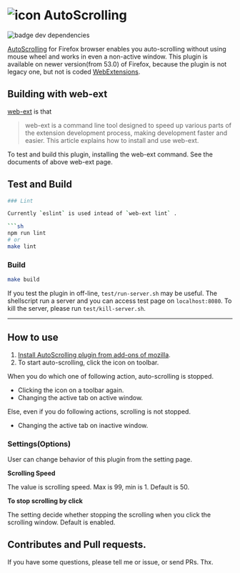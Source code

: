 ![icon][icon] AutoScrolling  
============================

![badge dev dependencies][badge dev dependencies]

[AutoScrolling] for Firefox browser enables you auto-scrolling without using
mouse wheel and works in even a non-active window. This plugin
is available on newer version(from 53.0) of Firefox, because the plugin is not
legacy one, but not is coded [WebExtensions].


## Building with web-ext

[web-ext] is that

> web-ext is a command line tool designed to speed up various parts of the
> extension development process, making development faster and easier. This
> article explains how to install and use web-ext.

To test and build this plugin, installing the web-ext command.  See the
documents of above web-ext page.

## Test and Build

```sh
### Lint

Currently `eslint` is used intead of `web-ext lint` .

```sh
npm run lint
# or
make lint
```


### Build

```sh
make build
```

If you test the plugin in off-line, `test/run-server.sh` may be useful.
The shellscript run a server and you can access test page on
`localhost:8080`. To kill the server, please run `test/kill-server.sh`.

---


## How to use

1. [Install AutoScrolling plugin from add-ons of mozilla][AutoScrolling].
2. To start auto-scrolling, click the icon on toolbar.

When you do which one of following action, auto-scrolling is stopped.

- Clicking the icon on a toolbar again.
- Changing the active tab on active window.

Else, even if you do following actions, scrolling is not stopped.

- Changing the active tab on inactive window.


### Settings(Options)

User can change behavior of this plugin from the setting page.

__Scrolling Speed__

The value is scrolling speed. Max is 99, min is 1. Default is 50.

__To stop scrolling by click__

The setting decide whether stopping the scrolling when you click the scrolling
window. Default is enabled.


## Contributes and Pull requests.

If you have some questions, please tell me or issue, or send PRs. Thx.


[AutoScrolling]: https://addons.mozilla.org/ja/firefox/addon/autoscrolling/
[WebExtensions]: https://developer.mozilla.org/en-US/Add-ons/WebExtensions
[icon]: https://addons.cdn.mozilla.net/user-media/addon_icons/840/840622-64.png
[web-ext]: https://developer.mozilla.org/en-US/Add-ons/WebExtensions/Getting_started_with_web-ext
[badge dev dependencies]: https://david-dm.org/pinkienort/AutoScrolling.svg
